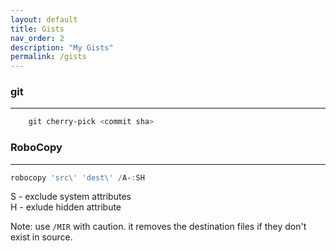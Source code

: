 ```yaml
---
layout: default
title: Gists
nav_order: 2
description: "My Gists"
permalink: /gists
---
```



### git
---

``` powershell
    git cherry-pick <commit sha>
```

### RoboCopy
---
```powershell
robocopy 'src\' 'dest\' /A-:SH
```

S - exclude system attributes    
H - exlude hidden attribute

Note: use `/MIR` with caution. it removes the destination files if they don't exist in source.


